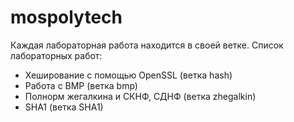 # mospolytech
 
Каждая лабораторная работа находится в своей ветке.
Список лабораторных работ:
* Хеширование с помощью OpenSSL (ветка hash)
* Работа с BMP (ветка bmp)
* Полнорм жегалкина и СКНФ, СДНФ (ветка zhegalkin)
* SHA1 (ветка SHA1)
